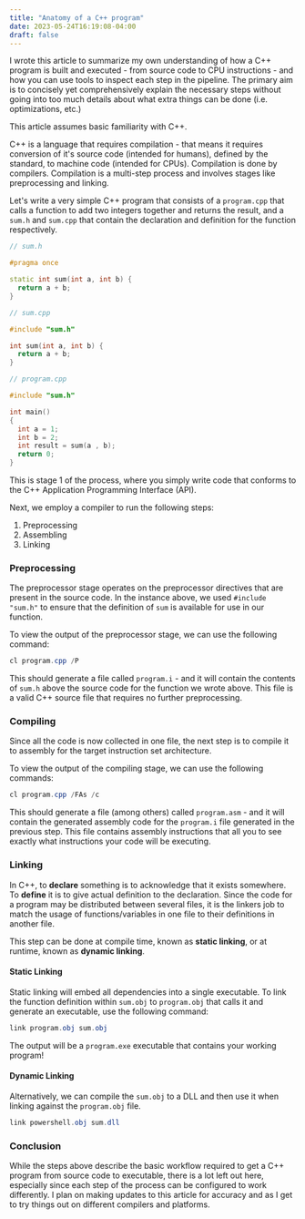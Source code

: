 ```yaml
---
title: "Anatomy of a C++ program"
date: 2023-05-24T16:19:08-04:00
draft: false
---
```


I wrote this article to summarize my own understanding of how a C++ program is built and executed - from source code to CPU instructions - and how you can use tools to inspect each step in the pipeline. The primary aim is to concisely yet comprehensively explain the necessary steps without going into too much details about what extra things can be done (i.e. optimizations, etc.)

This article assumes basic familiarity with C++.

C++ is a language that requires compilation - that means it requires conversion of it's source code (intended for humans), defined by the standard, to machine code (intended for CPUs). Compilation is done by compilers. Compilation is a multi-step process and involves stages like preprocessing and linking.

Let's write a very simple C++ program that consists of a `program.cpp` that calls a function to add two integers together and returns the result, and a `sum.h` and `sum.cpp` that contain the declaration and definition for the function respectively.

```c++
// sum.h

#pragma once

static int sum(int a, int b) {
  return a + b;
}
```

```c++
// sum.cpp

#include "sum.h"

int sum(int a, int b) {
  return a + b;
}
```


```c++
// program.cpp

#include "sum.h"

int main()
{
  int a = 1;
  int b = 2;
  int result = sum(a , b);  
  return 0;
}
```

This is stage 1 of the process, where you simply write code that conforms to the C++ Application Programming Interface (API).

Next, we employ a compiler to run the following steps:

1. Preprocessing
2. Assembling
3. Linking

### Preprocessing

The preprocessor stage operates on the preprocessor directives that are present in the source code. In the instance above, we used `#include "sum.h"` to ensure that the definition of `sum` is available for use in our function.

To view the output of the preprocessor stage, we can use the following command:

```powershell
cl program.cpp /P
```

This should generate a file called `program.i` - and it will contain the contents of `sum.h` above the source code for the function we wrote above. This file is a valid C++ source file that requires no further preprocessing.

### Compiling

Since all the code is now collected in one file, the next step is to compile it to assembly for the target instruction set architecture.

To view the output of the compiling stage, we can use the following commands:

```powershell
cl program.cpp /FAs /c
```

This should generate a file (among others) called `program.asm` - and it will contain the generated assembly code for the `program.i` file generated in the previous step. This file contains assembly instructions that all you to see exactly what instructions your code will be executing.


### Linking

In C++, to **declare** something is to acknowledge that it exists somewhere. To **define** it is to give actual definition to the declaration. Since the code for a program may be distributed between several files, it is the linkers job to match the usage of functions/variables in one file to their definitions in another file.

This step can be done at compile time, known as **static linking**, or at runtime, known as **dynamic linking**.

#### Static Linking

Static linking will embed all dependencies into a single executable. To link the function definition within `sum.obj` to `program.obj` that calls it and generate an executable, use the following command:

```powershell
link program.obj sum.obj
```

The output will be a `program.exe` executable that contains your working program!

#### Dynamic Linking

Alternatively, we can compile the `sum.obj` to a DLL and then use it when linking against the `program.obj` file.

```powershell
link powershell.obj sum.dll
```

### Conclusion

While the steps above describe the basic workflow required to get a C++ program from source code to executable, there is a lot left out here, especially since each step of the process can be configured to work differently. I plan on making updates to this article for accuracy and as I get to try things out on different compilers and platforms.